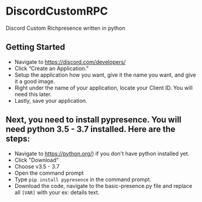 # DiscordCustomRPC
Discord Custom Richpresence written in python


## Getting Started
- Navigate to https://discord.com/developers/
- Click “Create an Application.”
- Setup the application how you want, give it the name you want, and give it a good image.
- Right under the name of your application, locate your Client ID. You will need this later.
- Lastly, save your application.

## Next, you need to install pypresence. You will need python 3.5 - 3.7 installed. Here are the steps:
- Navigate to https://python.org/) if you don't have python installed yet.
- Click "Download"
- Choose v3.5 - 3.7
- Open the command prompt
- Type ``pip install pypresence`` in the command prompt.
- Download the code, navigate to the basic-presence.py file and replace all ``[VAR]`` with your ex: details text.
